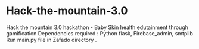 # Hack-the-mountain-3.0
Hack the mountain 3.0 hackathon - Baby Skin health edutainment through gamification
Dependencies required : Python flask, Firebase_admin, smtplib
Run main.py file in Zafado directory .
